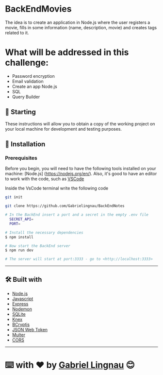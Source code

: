 
# BackEndMovies

The idea is to create an application in Node.js where the user registers a movie, fills in some information (name, description, movie) and creates tags related to it.

# What will be addressed in this challenge:

- Password encryption
- Email validation
- Create an app Node.js
- SQL
- Query Builder

## 🚀 Starting

These instructions will allow you to obtain a copy of the working project on your local machine for development and testing purposes.

## 🔧 Installation

### Prerequisites

Before you begin, you will need to have the following tools installed on your machine:
[Node.js] (https://nodejs.org/en/). 
Also, it's good to have an editor to work with the code, such as [VSCode](https://code.visualstudio.com/)

Inside the VsCode terminal write the following code

```bash
git init

git clone https://github.com/Gabrielingnau/BackEndNotes

# In the BackEnd insert a port and a secret in the empty .env file
  SECRET_API=
  PORT=

# Install the necessary dependencies
$ npm install

# Now start the BackEnd server
$ npm run dev

# The server will start at port:3333 - go to <http://localhost:3333>
```

---

## 🛠️ Built with

- [Node.js](https://nodejs.org/en/)
- [Javascript](https://developer.mozilla.org/pt-BR/docs/Web/JavaScript)
- [Express](https://expressjs.com)
- [Nodemon](https://nodemon.io/)
- [SQLite](https://www.sqlite.org/index.html)
- [Knex](https://knexjs.org/)
- [BCryptjs](https://www.npmjs.com/package/bcryptjs)
- [JSON Web Token](https://www.npmjs.com/package/jsonwebtoken)
- [Multer](https://www.npmjs.com/package/multer)
- [CORS](https://www.npmjs.com/package/cors)

---
⌨️ with ❤️ by [Gabriel Lingnau](https://github.com/Gabrielingnau) 😊
=======

